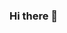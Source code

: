 ### Hi there 👋

<!--
**zxjk78/zxjk78** is a ✨ _special_ ✨ repository because its `README.md` (this file) appears on your GitHub profile.
(http://mazassumnida.wtf/api/v2/generate_badge?boj=chwon03)](https://solved.ac/zxjk78/
Here are some ideas to get you started:

- 🔭 I’m currently working on ...
- 🌱 I’m currently learning ...
- 👯 I’m looking to collaborate on ...
- 🤔 I’m looking for help with ...
- 💬 Ask me about ...
- 📫 How to reach me: ...
- 😄 Pronouns: ...
- ⚡ Fun fact: ...
-->
